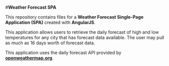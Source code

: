 #**Weather Forecast SPA**

This repository contains files for a **Weather Forecast Single-Page Application (SPA)** created with **AngularJS**.

This application allows users to retrieve the daily forecast of high and low temperatures for any city that has forecast data available. The user may pull as much as 16 days worth of forecast data.

This application uses the daily forecast API provided by **[openweathermap.org](http://openweathermap.org)**.
